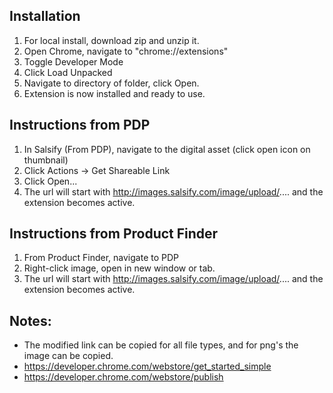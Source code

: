 ## Installation
1. For local install, download zip and unzip it.
2. Open Chrome, navigate to "chrome://extensions"
3. Toggle Developer Mode
4. Click Load Unpacked
5. Navigate to directory of folder, click Open.
6. Extension is now installed and ready to use.


## Instructions from PDP
1. In Salsify (From PDP), navigate to the digital asset (click open icon on thumbnail)
2. Click Actions -> Get Shareable Link
3. Click Open...
4. The url will start with http://images.salsify.com/image/upload/.... and the extension becomes active.

## Instructions from Product Finder
1. From Product Finder, navigate to PDP
2. Right-click image, open in new window or tab. 
3. The url will start with http://images.salsify.com/image/upload/.... and the extension becomes active.

## Notes:
* The modified link can be copied for all file types, and for png's the image can be copied.
* https://developer.chrome.com/webstore/get_started_simple
* https://developer.chrome.com/webstore/publish
